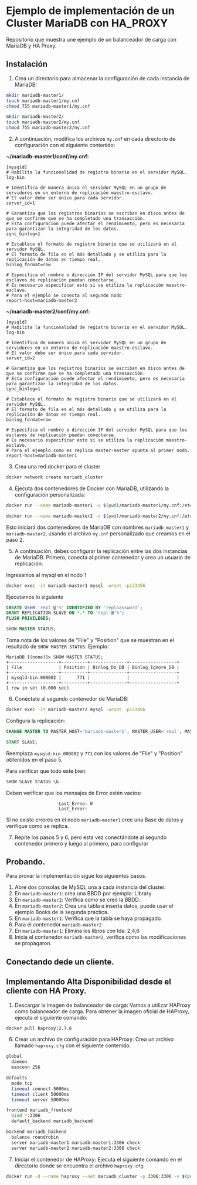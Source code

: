 # Ejemplo de implementación de un Cluster MariaDB con HA_PROXY
Repositorio que muestra une ejemplo de un balanceador de carga con MariaDB y HA Proxy.

## Instalación

1.  Crea un directorio para almacenar la configuración de cada instancia de MariaDB:

```bash
mkdir mariadb-master1/
touch mariadb-master1/my.cnf
chmod 755 mariadb-master1/my.cnf

mkdir mariadb-master2/
touch mariadb-master2/my.cnf
chmod 755 mariadb-master2/my.cnf

```

2.  A continuación, modifica los archivos `my.cnf` en cada directorio de configuración con el siguiente contenido:

**~/mariadb-master1/conf/my.cnf:**

```
[mysqld]
# Habilita la funcionalidad de registro binario en el servidor MySQL.
log-bin

# Identifica de manera única el servidor MySQL en un grupo de servidores en un entorno de replicación maestro-esclavo.
# El valor debe ser único para cada servidor.
server_id=1

# Garantiza que los registros binarios se escriban en disco antes de que se confirme que se ha completado una transacción.
# Esta configuración puede afectar el rendimiento, pero es necesaria para garantizar la integridad de los datos.
sync_binlog=1

# Establece el formato de registro binario que se utilizará en el servidor MySQL.
# El formato de fila es el más detallado y se utiliza para la replicación de datos en tiempo real.
binlog_format=row

# Especifica el nombre o dirección IP del servidor MySQL para que los esclavos de replicación puedan conectarse.
# Es necesario especificar esto si se utiliza la replicación maestro-esclavo.
# Para el ejemplo se conecta al segundo nodo
report-host=mariadb-master2
```

**~/mariadb-master2/conf/my.cnf:**

```
[mysqld]
# Habilita la funcionalidad de registro binario en el servidor MySQL.
log-bin

# Identifica de manera única el servidor MySQL en un grupo de servidores en un entorno de replicación maestro-esclavo.
# El valor debe ser único para cada servidor.
server_id=2

# Garantiza que los registros binarios se escriban en disco antes de que se confirme que se ha completado una transacción.
# Esta configuración puede afectar el rendimiento, pero es necesaria para garantizar la integridad de los datos.
sync_binlog=1

# Establece el formato de registro binario que se utilizará en el servidor MySQL.
# El formato de fila es el más detallado y se utiliza para la replicación de datos en tiempo real.
binlog_format=row

# Especifica el nombre o dirección IP del servidor MySQL para que los esclavos de replicación puedan conectarse.
# Es necesario especificar esto si se utiliza la replicación maestro-esclavo.
# Para el ejemplo como es replica master-master apunta al primer nodo.
report-host=mariadb-master1
```
3. Crea una red docker para el cluster
```bash
docker network create mariadb_cluster
```

4.  Ejecuta dos contenedores de Docker con MariaDB, utilizando la configuración personalizada:

```bash
docker run --name mariadb-master1 -v $(pwd)/mariadb-master1/my.cnf:/etc/mysql/conf.d/my.cnf -e MYSQL_ROOT_PASSWORD=123456 -p 3310:3306 --net mariadb_cluster -d mariadb:10.11.2-jammy

docker run --name mariadb-master2 -v $(pwd)/mariadb-master2/my.cnf:/etc/mysql/conf.d/my.cnf -e MYSQL_ROOT_PASSWORD=123456 -p 3320:3306 --net mariadb_cluster -d mariadb:10.11.2-jammy

```

Esto iniciará dos contenedores de MariaDB con nombres `mariadb-master1` y `mariadb-master2`, usando el archivo `my.cnf` personalizado que creamos en el paso 2.

5.  A continuación, debes configurar la replicación entre las dos instancias de MariaDB. Primero, conecta al primer contenedor y crea un usuario de replicación:

Ingresamos al mysql en el nodo 1

```bash
docker exec -it mariadb-master1 mysql -uroot -p123456
```
Ejecutamos lo siguiente

```sql
CREATE USER 'repl'@'%' IDENTIFIED BY 'replpassword';
GRANT REPLICATION SLAVE ON *.* TO 'repl'@'%';
FLUSH PRIVILEGES;

SHOW MASTER STATUS;

```

Toma nota de los valores de "File" y "Position" que se muestran en el resultado de `SHOW MASTER STATUS`. Ejemplo:

```
MariaDB [(none)]> SHOW MASTER STATUS;
+-------------------+----------+--------------+------------------+
| File              | Position | Binlog_Do_DB | Binlog_Ignore_DB |
+-------------------+----------+--------------+------------------+
| mysqld-bin.000002 |      771 |              |                  |
+-------------------+----------+--------------+------------------+
1 row in set (0.000 sec)
```


6.  Conéctate al segundo contenedor de MariaDB:

```bash
docker exec -it mariadb-master2 mysql -uroot -p123456
````

Configura la replicación:

```sql
CHANGE MASTER TO MASTER_HOST='mariadb-master1', MASTER_USER='repl', MASTER_PASSWORD='replpassword', MASTER_LOG_FILE='mysqld-bin.000002', MASTER_LOG_POS=771;

START SLAVE;

```

Reemplaza `mysqld-bin.000002` y `771` con los valores de "File" y "Position" obtenidos en el paso 5.

Para verificar que todo este bien:

```sql
SHOW SLAVE STATUS \G
```
Deben verificar que los mensajes de Error estén vacios:

```
                    Last_Errno: 0
                    Last_Error: 
```
 Si no existe errores en el nodo `mariadb-master1` cree una Base de datos y verifique como se replica.

7.  Repite los pasos 5 y 6, pero esta vez conectándote al segundo contenedor primero y luego al primero, para configurar

## Probando.

Para provar la implementación sigue los siguientes pasos.

1. Abre dos consolas de MySQL una a cada instancia del cluster.
2. En `mariadb-master1`: crea una BBDD por ejemplo: Library
3. En `mariadb-master2`: Verifica como  se creó la BBDD.
3. En `mariadb-master2`: Crea una tabla e inserta datos, puede usar el ejemplo Books de la segunda práctica.
4. En `mariadb-master1`: Verifica que la tabla se haya propagado.
5. Para el contenedor `mariadb-master2`
6. En `mariadb-master1`: Elimina los libros con Ids: 2,4,6
7. Inicia el contenedor `mariadb-master2`, verifica como las modificaciones se propagaron.

## Conectando dede un cliente.


## Implementando Alta Disponibilidad desde el cliente con HA Proxy.

1.  Descargar la imagen de balanceador de carga: Vamos a utilizar HAProxy como balanceador de carga. Para obtener la imagen oficial de HAProxy, ejecuta el siguiente comando:

```bash
docker pull haproxy:2.7.6
```

6.  Crear un archivo de configuración para HAProxy: Crea un archivo llamado `haproxy.cfg` con el siguiente contenido.

```bash
global
  daemon
  maxconn 256

defaults
  mode tcp
  timeout connect 5000ms
  timeout client 50000ms
  timeout server 50000ms

frontend mariadb_frontend
  bind *:3306
  default_backend mariadb_backend

backend mariadb_backend
  balance roundrobin
  server mariadb-master1 mariadb-master1:3306 check
  server mariadb-master2 mariadb-master2:3306 check
```

7.  Iniciar el contenedor de HAProxy: Ejecuta el siguiente comando en el directorio donde se encuentra el archivo `haproxy.cfg`:

```bash
docker run -d --name haproxy --net mariadb_cluster -p 3306:3306 -v $(pwd)/haproxy.cfg:/usr/local/etc/haproxy/haproxy.cfg:ro haproxy

```

